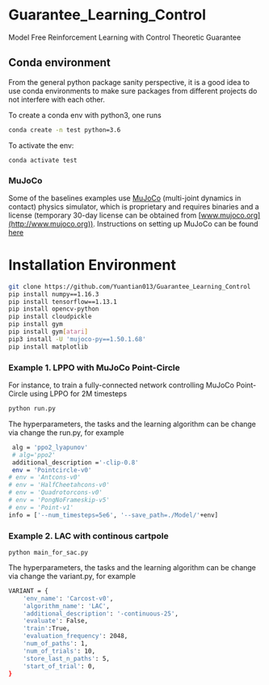 # Guarantee_Learning_Control
Model Free Reinforcement Learning with Control Theoretic Guarantee



## Conda environment
From the general python package sanity perspective, it is a good idea to use conda environments to make sure packages from different projects do not interfere with each other.


To create a conda env with python3, one runs 
```bash
conda create -n test python=3.6
```
To activate the env: 
```
conda activate test
```

### MuJoCo
Some of the baselines examples use [MuJoCo](http://www.mujoco.org) (multi-joint dynamics in contact) physics simulator, which is proprietary and requires binaries and a license (temporary 30-day license can be obtained from [www.mujoco.org](http://www.mujoco.org)). Instructions on setting up MuJoCo can be found [here](https://github.com/openai/mujoco-py)

# Installation Environment

```bash
git clone https://github.com/Yuantian013/Guarantee_Learning_Control
pip install numpy==1.16.3
pip install tensorflow==1.13.1
pip install opencv-python
pip install cloudpickle
pip install gym
pip install gym[atari]
pip3 install -U 'mujoco-py==1.50.1.68'
pip install matplotlib

```

### Example 1. LPPO with MuJoCo Point-Circle
For instance, to train a fully-connected network controlling MuJoCo Point-Circle using LPPO for 2M timesteps
```bash
python run.py
```

The hyperparameters, the tasks and the learning algorithm can be change via change the run.py, for example
```bash
 alg = 'ppo2_lyapunov'
 # alg='ppo2'
 additional_description ='-clip-0.8'
 env = 'Pointcircle-v0'
# env = 'Antcons-v0'
# env = 'HalfCheetahcons-v0'
# env = 'Quadrotorcons-v0'
# env = 'PongNoFrameskip-v5'
# env = 'Point-v1'
info = ['--num_timesteps=5e6', '--save_path=./Model/'+env]
```
### Example 2. LAC with continous cartpole
```
python main_for_sac.py
```
The hyperparameters, the tasks and the learning algorithm can be change via change the variant.py, for example
```bash
VARIANT = {
    'env_name': 'Carcost-v0',
    'algorithm_name': 'LAC',
    'additional_description': '-continuous-25',
    'evaluate': False,
    'train':True,
    'evaluation_frequency': 2048,
    'num_of_paths': 1,
    'num_of_trials': 10,
    'store_last_n_paths': 5,
    'start_of_trial': 0,
}
```

